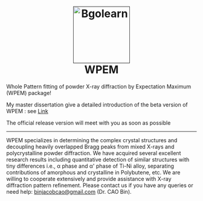 
<h1 align="center">
  <a href=""><img src="https://github.com/Bin-Cao/WPEM/assets/86995074/3b05f104-364e-4cd2-9d21-f40b77e0ef10" alt="Bgolearn" width="150"></a>
  <br>
  WPEM
  <br>
</h1>

Whole Pattern fitting of powder X-ray diffraction by Expectation Maximum (WPEM) package!

My master dissertation give a detailed introduction of the beta version of WPEM : see [Link](https://github.com/Bin-Cao/MPhil_SHU)

The official release version will meet with you as soon as possible

----

WPEM specializes in determining the complex crystal structures and decoupling heavily overlapped Bragg peaks from mixed X-rays and polycrystalline powder diffraction. We have acquired several excellent research results including quantitative detection of similar structures with tiny differences i.e., α phase and α' phase of Ti-Ni alloy, separating contributions of amorphous and crystalline in Polybutene, etc. We are willing to cooperate extensively and provide assistance with X-ray diffraction pattern refinement. Please contact us if you have any queries or need help: binjacobcao@gmail.com (Dr. CAO Bin).


